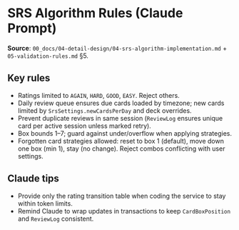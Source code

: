 # SRS Algorithm Rules (Claude Prompt)

**Source**: `00_docs/04-detail-design/04-srs-algorithm-implementation.md` + `05-validation-rules.md` §5.

## Key rules
- Ratings limited to `AGAIN`, `HARD`, `GOOD`, `EASY`. Reject others.
- Daily review queue ensures due cards loaded by timezone; new cards limited by `SrsSettings.newCardsPerDay` and deck overrides.
- Prevent duplicate reviews in same session (`ReviewLog` ensures unique card per active session unless marked retry).
- Box bounds 1–7; guard against under/overflow when applying strategies.
- Forgotten card strategies allowed: reset to box 1 (default), move down one box (min 1), stay (no change). Reject combos conflicting with user settings.

## Claude tips
- Provide only the rating transition table when coding the service to stay within token limits.
- Remind Claude to wrap updates in transactions to keep `CardBoxPosition` and `ReviewLog` consistent.
